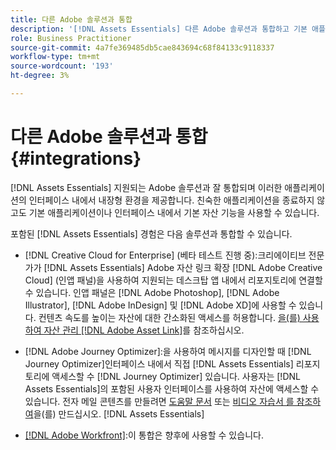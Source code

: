 ```yaml
---
title: 다른 Adobe 솔루션과 통합
description: '[!DNL Assets Essentials] 다른 Adobe 솔루션과 통합하고 기본 애플리케이션 내에서 내장 경험을 제공합니다.'
role: Business Practitioner
source-git-commit: 4a7fe369485db5cae843694c68f84133c9118337
workflow-type: tm+mt
source-wordcount: '193'
ht-degree: 3%

---
```



# 다른 Adobe 솔루션과 통합 {#integrations}

[!DNL Assets Essentials] 지원되는 Adobe 솔루션과 잘 통합되며 이러한 애플리케이션의 인터페이스 내에서 내장형 환경을 제공합니다. 친숙한 애플리케이션을 종료하지 않고도 기본 애플리케이션이나 인터페이스 내에서 기본 자산 기능을 사용할 수 있습니다.

포함된 [!DNL Assets Essentials] 경험은 다음 솔루션과 통합할 수 있습니다.

* [!DNL Creative Cloud for Enterprise] (베타 테스트 진행 중):크리에이티브 전문가가  [!DNL Assets Essentials] Adobe 자산 링크 확장 [!DNL Adobe Creative Cloud] (인앱 패널)을 사용하여 지원되는  [ ](https://www.adobe.com/kr/creativecloud/business/enterprise/adobe-asset-link.html) 데스크탑 앱 내에서 리포지토리에 연결할 수 있습니다. 인앱 패널은 [!DNL Adobe Photoshop], [!DNL Adobe Illustrator], [!DNL Adobe InDesign] 및 [!DNL Adobe XD]에 사용할 수 있습니다. 컨텐츠 속도를 높이는 자산에 대한 간소화된 액세스를 허용합니다. [을(를) 사용하여 자산 관리 [!DNL Adobe Asset Link]](https://helpx.adobe.com/enterprise/admin-guide.html/enterprise/using/manage-assets-using-adobe-asset-link.ug.html)를 참조하십시오.

* [!DNL Adobe Journey Optimizer]:을 사용하여 메시지를 디자인할 때  [!DNL Journey Optimizer]인터페이스 내에서 직접  [!DNL Assets Essentials] 리포지토리에 액세스할 수  [!DNL Journey Optimizer] 있습니다. 사용자는 [!DNL Assets Essentials]의 포함된 사용자 인터페이스를 사용하여 자산에 액세스할 수 있습니다. 전자 메일 콘텐츠를 만들려면 [도움말 문서](https://experienceleague.adobe.com/docs/journey-optimizer/using/create-messages/assets-essentials.html) 또는 [비디오 자습서 를 참조하여](https://experienceleague.adobe.com/docs/journey-optimizer-learn/tutorials/create-messages/create-email-content-with-the-message-editor.html)을(를) 만드십시오. [!DNL Assets Essentials] 

* [[!DNL Adobe Workfront]](https://www.workfront.com/):이 통합은 향후에 사용할 수 있습니다.

<!-- TBD: Add CTA to join beta program. 
-->

